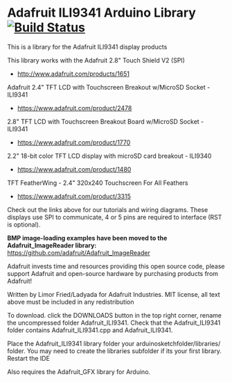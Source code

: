 # Adafruit ILI9341 Arduino Library [![Build Status](https://travis-ci.com/adafruit/Adafruit_ILI9341.svg?branch=master)](https://travis-ci.com/adafruit/Adafruit_ILI9341)

This is a library for the Adafruit ILI9341 display products

This library works with the Adafruit 2.8" Touch Shield V2 (SPI)
  * http://www.adafruit.com/products/1651

Adafruit 2.4" TFT LCD with Touchscreen Breakout w/MicroSD Socket - ILI9341
  * https://www.adafruit.com/product/2478

2.8" TFT LCD with Touchscreen Breakout Board w/MicroSD Socket - ILI9341
  * https://www.adafruit.com/product/1770

2.2" 18-bit color TFT LCD display with microSD card breakout - ILI9340
  * https://www.adafruit.com/product/1480

TFT FeatherWing - 2.4" 320x240 Touchscreen For All Feathers 
  * https://www.adafruit.com/product/3315

Check out the links above for our tutorials and wiring diagrams.
These displays use SPI to communicate, 4 or 5 pins are required
to interface (RST is optional).

**BMP image-loading examples have been moved to the Adafruit_ImageReader library:**
https://github.com/adafruit/Adafruit_ImageReader

Adafruit invests time and resources providing this open source code,
please support Adafruit and open-source hardware by purchasing
products from Adafruit!

Written by Limor Fried/Ladyada for Adafruit Industries.
MIT license, all text above must be included in any redistribution

To download. click the DOWNLOADS button in the top right corner, rename the uncompressed folder Adafruit_ILI9341. Check that the Adafruit_ILI9341 folder contains Adafruit_ILI9341.cpp and Adafruit_ILI9341.

Place the Adafruit_ILI9341 library folder your arduinosketchfolder/libraries/ folder. You may need to create the libraries subfolder if its your first library. Restart the IDE

Also requires the Adafruit_GFX library for Arduino.
